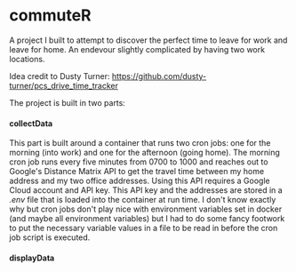 # commuteR

A project I built to attempt to discover the perfect time to leave for work and leave for home. An endevour slightly complicated by having two work locations.

Idea credit to Dusty Turner: https://github.com/dusty-turner/pcs_drive_time_tracker

The project is built in two parts:

#### collectData
This part is built around a container that runs two cron jobs: one for the morning (into work) and one for the afternoon (going home). The morning cron job runs every five minutes from 0700 to 1000 and reaches out to Google's Distance Matrix API to get the travel time between my home address and my two office addresses. Using this API requires a Google Cloud account and API key. This API key and the addresses are stored in a *.env* file that is loaded into the container at run time. I don't know exactly why but cron jobs don't play nice with environment variables set in docker (and maybe all environment variables) but I had to do some fancy footwork to put the necessary variable values in a file to be read in before the cron job script is executed.

#### displayData
